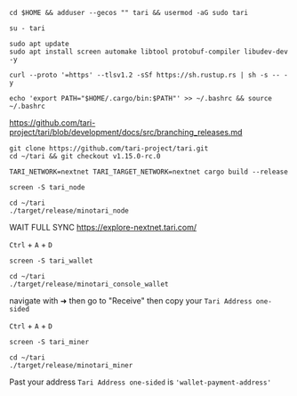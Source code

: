 ```shell
cd $HOME && adduser --gecos "" tari && usermod -aG sudo tari
```

```shell
su - tari
```

```shell
sudo apt update
sudo apt install screen automake libtool protobuf-compiler libudev-dev -y
```

```shell
curl --proto '=https' --tlsv1.2 -sSf https://sh.rustup.rs | sh -s -- -y
```

```shell
echo 'export PATH="$HOME/.cargo/bin:$PATH"' >> ~/.bashrc && source ~/.bashrc
```

https://github.com/tari-project/tari/blob/development/docs/src/branching_releases.md

```shell
git clone https://github.com/tari-project/tari.git
cd ~/tari && git checkout v1.15.0-rc.0
```

```shell
TARI_NETWORK=nextnet TARI_TARGET_NETWORK=nextnet cargo build --release
```

```shell
screen -S tari_node
```

```shell
cd ~/tari
./target/release/minotari_node
```

WAIT FULL SYNC https://explore-nextnet.tari.com/

`Ctrl` + `A` + `D`

```shell
screen -S tari_wallet
```

```shell
cd ~/tari
./target/release/minotari_console_wallet
```

navigate with ➜ then go to "Receive" then copy your `Tari Address one-sided`

`Ctrl` + `A` + `D`

```shell
screen -S tari_miner
```

```shell
cd ~/tari
./target/release/minotari_miner
```

Past your address `Tari Address one-sided` is `'wallet-payment-address'`
